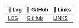 | 📜 Log | 📂 GitHub | 🔖 Links |
|-----------------|------------------------|--------------------|
| [LOG](https://almerazka.github.io/os242/TXT/mylog.txt) | [GitHub](https://github.com/almerazka/os242) | [LINKS](https://almerazka.github.io/os242/LINKS/) |
